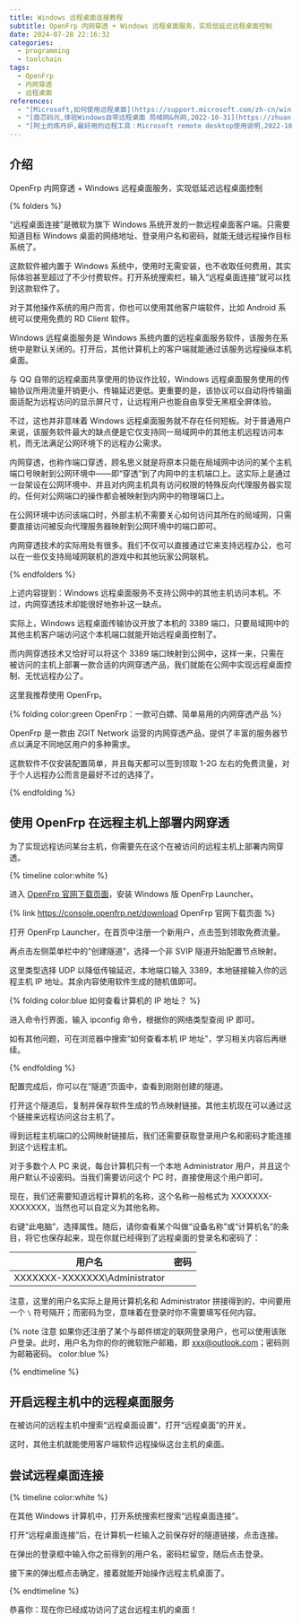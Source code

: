 ```yaml
---
title: Windows 远程桌面连接教程
subtitle: OpenFrp 内网穿透 + Windows 远程桌面服务，实现低延迟远程桌面控制
date: 2024-07-28 22:16:32
categories:
  - programming
  - toolchain
tags:
  - OpenFrp
  - 内网穿透
  - 远程桌面
references:
  - "[Microsoft,如何使用远程桌面](https://support.microsoft.com/zh-cn/windows/%E5%A6%82%E4%BD%95%E4%BD%BF%E7%94%A8%E8%BF%9C%E7%A8%8B%E6%A1%8C%E9%9D%A2-5fe128d5-8fb1-7a23-3b8a-41e636865e8c#ID0EDD=Windows_11)"
  - "[鼎芯码元,体验Windows自带远程桌面 局域网&外网,2022-10-31](https://zhuanlan.zhihu.com/p/578914183)"
  - "[阿土的炼丹炉,最好用的远程工具：Microsoft remote desktop使用说明,2022-10-23](https://zhuanlan.zhihu.com/p/576313307)"
---
```

## 介绍

<p id='brief'>OpenFrp 内网穿透 + Windows 远程桌面服务，实现低延迟远程桌面控制</p>

<!-- more -->
<script>document.getElementById('brief').remove();</script>

{% folders %}

<!-- folder 什么是“远程桌面连接”？ -->
“远程桌面连接”是微软为旗下 Windows 系统开发的一款远程桌面客户端。只需要知道目标 Windows 桌面的网络地址、登录用户名和密码，就能无缝远程操作目标系统了。

这款软件被内置于 Windows 系统中，使用时无需安装，也不收取任何费用，其实际体验甚至超过了不少付费软件。打开系统搜索栏，输入“远程桌面连接”就可以找到这款软件了。

对于其他操作系统的用户而言，你也可以使用其他客户端软件，比如 Android 系统可以使用免费的 RD Client 软件。

<!-- folder 什么是 Windows 远程桌面服务？ -->
Windows 远程桌面服务是 Windows 系统内置的远程桌面服务软件，该服务在系统中是默认关闭的。打开后，其他计算机上的客户端就能通过该服务远程操纵本机桌面。

与 QQ 自带的远程桌面共享使用的协议作比较，Windows 远程桌面服务使用的传输协议所用流量开销更小、传输延迟更低。更重要的是，该协议可以自动将传输画面适配为远程访问的显示屏尺寸，让远程用户也能自由享受无黑框全屏体验。

不过，这也并非意味着 Windows 远程桌面服务就不存在任何短板。对于普通用户来说，该服务软件最大的缺点便是它仅支持同一局域网中的其他主机远程访问本机，而无法满足公网环境下的远程办公需求。

<!-- folder 什么是内网穿透？ -->
内网穿透，也称作端口穿透，顾名思义就是将原本只能在局域网中访问的某个主机端口号映射到公网环境中——即“穿透”到了内网中的主机端口上。这实际上是通过一台架设在公网环境中、并且对内网主机具有访问权限的特殊反向代理服务器实现的。任何对公网端口的操作都会被映射到内网中的物理端口上。

在公网环境中访问该端口时，外部主机不需要关心如何访问其所在的局域网，只需要直接访问被反向代理服务器映射到公网环境中的端口即可。

内网穿透技术的实际用处有很多。我们不仅可以直接通过它来支持远程办公，也可以在一些仅支持局域网联机的游戏中和其他玩家公网联机。

{% endfolders %}

上述内容提到：Windows 远程桌面服务不支持公网中的其他主机访问本机。不过，内网穿透技术却能很好地弥补这一缺点。

实际上，Windows 远程桌面传输协议开放了本机的 3389 端口，只要局域网中的其他主机客户端访问这个本机端口就能开始远程桌面控制了。

而内网穿透技术又恰好可以将这个 3389 端口映射到公网中，这样一来，只需在被访问的主机上部署一款合适的内网穿透产品，我们就能在公网中实现远程桌面控制、无忧远程办公了。

这里我推荐使用 OpenFrp。

{% folding color:green OpenFrp：一款可白嫖、简单易用的内网穿透产品 %}

OpenFrp 是一款由 ZGIT Network 运营的内网穿透产品，提供了丰富的服务器节点以满足不同地区用户的多种需求。

这款软件不仅安装配置简单，并且每天都可以签到领取 1-2G 左右的免费流量，对于个人远程办公而言是最好不过的选择了。

{% endfolding %}

## 使用 OpenFrp 在远程主机上部署内网穿透

为了实现远程访问某台主机，你需要先在这个在被访问的远程主机上部署内网穿透。

{% timeline color:white %}

<!-- node 第一步：安装 OpenFrp -->
进入 [OpenFrp 官网下载页面](https://console.openfrp.net/download)，安装 Windows 版 OpenFrp Launcher。

{% link https://console.openfrp.net/download OpenFrp 官网下载页面 %}

<!-- node 第二步：配置节点映射 -->
打开 OpenFrp Launcher，在首页中注册一个新用户，点击签到领取免费流量。

再点击左侧菜单栏中的“创建隧道”，选择一个非 SVIP 隧道开始配置节点映射。

这里类型选择 UDP 以降低传输延迟，本地端口输入 3389，本地链接输入你的远程主机 IP 地址。其余内容使用软件生成的随机值即可。

{% folding color:blue 如何查看计算机的 IP 地址？ %}

进入命令行界面，输入 ipconfig 命令，根据你的网络类型查阅 IP 即可。

如有其他问题，可在浏览器中搜索“如何查看本机 IP 地址”，学习相关内容后再继续。

{% endfolding %}

<!-- node 第三步：开启隧道 -->
配置完成后，你可以在“隧道”页面中，查看到刚刚创建的隧道。

打开这个隧道后，复制并保存软件生成的节点映射链接。其他主机现在可以通过这个链接来远程访问这台主机了。

<!-- node 第四步：查看登录用户名和密码 -->
得到远程主机端口的公网映射链接后，我们还需要获取登录用户名和密码才能连接到这个远程主机。

对于多数个人 PC 来说，每台计算机只有一个本地 Administrator 用户，并且这个用户默认不设密码。当我们需要访问这个 PC 时，直接使用这个用户即可。

现在，我们还需要知道远程计算机的名称，这个名称一般格式为 XXXXXXX-XXXXXXX，当然也可以自定义为其他名称。

右键“此电脑”，选择属性。随后，请你查看某个叫做“设备名称”或“计算机名”的条目，将它也保存起来，现在你就已经得到了远程桌面的登录名和密码了：

| 用户名                           | 密码  |
| ----------------------------- | --- |
| XXXXXXX-XXXXXXX\Administrator |     |

注意，这里的用户名实际上是用计算机名和 Administrator 拼接得到的，中间要用一个 `\` 符号隔开；而密码为空，意味着在登录时你不需要填写任何内容。

{% note 注意 如果你还注册了某个与邮件绑定的联网登录用户，也可以使用该账户登录。此时，用户名为你的你的微软账户邮箱，即 xxx@outlook.com；密码则为邮箱密码。 color:blue %}

{% endtimeline %}

## 开启远程主机中的远程桌面服务

在被访问的远程主机中搜索“远程桌面设置”，打开“远程桌面”的开关。

这时，其他主机就能使用客户端软件远程操纵这台主机的桌面。

## 尝试远程桌面连接


{% timeline color:white %}

<!-- node 第一步：打开客户端 -->
在其他 Windows 计算机中，打开系统搜索栏搜索“远程桌面连接”。

<!-- node 第二步：访问远程服务端口 -->
打开“远程桌面连接”后，在计算机一栏输入之前保存好的隧道链接，点击连接。

<!-- node 第三步：登录远程桌面 -->
在弹出的登录框中输入你之前得到的用户名，密码栏留空，随后点击登录。

接下来的弹出框点击确定，接着就能开始操作远程主机桌面了。

{% endtimeline %}

恭喜你：现在你已经成功访问了这台远程主机的桌面！
